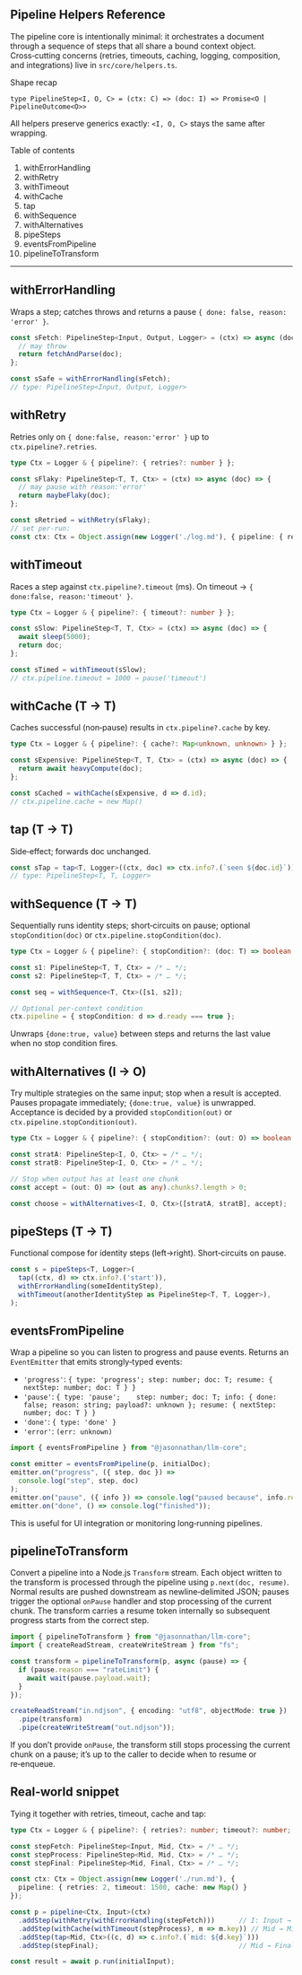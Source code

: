 ## Pipeline Helpers Reference

The pipeline core is intentionally minimal: it orchestrates a document through a sequence of steps that all share a bound context object. Cross‑cutting concerns (retries, timeouts, caching, logging, composition, and integrations) live in `src/core/helpers.ts`.

Shape recap

```
type PipelineStep<I, O, C> = (ctx: C) => (doc: I) => Promise<O | PipelineOutcome<O>>
```

All helpers preserve generics exactly: `<I, O, C>` stays the same after wrapping.

Table of contents

1. withErrorHandling
2. withRetry
3. withTimeout
4. withCache
5. tap
6. withSequence
7. withAlternatives
8. pipeSteps
9. eventsFromPipeline
10. pipelineToTransform

---

## withErrorHandling

Wraps a step; catches throws and returns a pause `{ done: false, reason: 'error' }`.

```ts
const sFetch: PipelineStep<Input, Output, Logger> = (ctx) => async (doc) => {
  // may throw
  return fetchAndParse(doc);
};

const sSafe = withErrorHandling(sFetch);
// type: PipelineStep<Input, Output, Logger>
```

## withRetry

Retries only on `{ done:false, reason:'error' }` up to `ctx.pipeline?.retries`.

```ts
type Ctx = Logger & { pipeline?: { retries?: number } };

const sFlaky: PipelineStep<T, T, Ctx> = (ctx) => async (doc) => {
  // may pause with reason:'error'
  return maybeFlaky(doc);
};

const sRetried = withRetry(sFlaky);
// set per-run:
const ctx: Ctx = Object.assign(new Logger('./log.md'), { pipeline: { retries: 2 } });
```

## withTimeout

Races a step against `ctx.pipeline?.timeout` (ms). On timeout → `{ done:false, reason:'timeout' }`.

```ts
type Ctx = Logger & { pipeline?: { timeout?: number } };

const sSlow: PipelineStep<T, T, Ctx> = (ctx) => async (doc) => {
  await sleep(5000);
  return doc;
};

const sTimed = withTimeout(sSlow);
// ctx.pipeline.timeout = 1000 → pause('timeout')
```

## withCache (T → T)

Caches successful (non‑pause) results in `ctx.pipeline?.cache` by key.

```ts
type Ctx = Logger & { pipeline?: { cache?: Map<unknown, unknown> } };

const sExpensive: PipelineStep<T, T, Ctx> = (ctx) => async (doc) => {
  return await heavyCompute(doc);
};

const sCached = withCache(sExpensive, d => d.id);
// ctx.pipeline.cache = new Map()
```

## tap (T → T)

Side‑effect; forwards doc unchanged.

```ts
const sTap = tap<T, Logger>((ctx, doc) => ctx.info?.(`seen ${doc.id}`));
// type: PipelineStep<T, T, Logger>
```

## withSequence (T → T)

Sequentially runs identity steps; short‑circuits on pause; optional `stopCondition(doc)` or `ctx.pipeline.stopCondition(doc)`.

```ts
type Ctx = Logger & { pipeline?: { stopCondition?: (doc: T) => boolean } };

const s1: PipelineStep<T, T, Ctx> = /* … */;
const s2: PipelineStep<T, T, Ctx> = /* … */;

const seq = withSequence<T, Ctx>([s1, s2]);

// Optional per‑context condition
ctx.pipeline = { stopCondition: d => d.ready === true };
```

Unwraps `{done:true, value}` between steps and returns the last value when no stop condition fires.

## withAlternatives (I → O)

Try multiple strategies on the same input; stop when a result is accepted. Pauses propagate immediately; `{done:true, value}` is unwrapped. Acceptance is decided by a provided `stopCondition(out)` or `ctx.pipeline.stopCondition(out)`.

```ts
type Ctx = Logger & { pipeline?: { stopCondition?: (out: O) => boolean } };

const stratA: PipelineStep<I, O, Ctx> = /* … */;
const stratB: PipelineStep<I, O, Ctx> = /* … */;

// Stop when output has at least one chunk
const accept = (out: O) => (out as any).chunks?.length > 0;

const choose = withAlternatives<I, O, Ctx>([stratA, stratB], accept);
```

## pipeSteps (T → T)

Functional compose for identity steps (left→right). Short‑circuits on pause.

```ts
const s = pipeSteps<T, Logger>(
  tap((ctx, d) => ctx.info?.('start')),
  withErrorHandling(someIdentityStep),
  withTimeout(anotherIdentityStep as PipelineStep<T, T, Logger>),
);
```

## eventsFromPipeline

Wrap a pipeline so you can listen to progress and pause events. Returns an `EventEmitter` that emits strongly‑typed events:

- `'progress'`: `{ type: 'progress'; step: number; doc: T; resume: { nextStep: number; doc: T } }`
- `'pause'`:    `{ type: 'pause';    step: number; doc: T; info: { done: false; reason: string; payload?: unknown }; resume: { nextStep: number; doc: T } }`
- `'done'`:     `{ type: 'done' }`
- `'error'`:    `(err: unknown)`

```ts
import { eventsFromPipeline } from "@jasonnathan/llm-core";

const emitter = eventsFromPipeline(p, initialDoc);
emitter.on("progress", ({ step, doc }) =>
  console.log("step", step, doc)
);
emitter.on("pause", ({ info }) => console.log("paused because", info.reason));
emitter.on("done", () => console.log("finished"));
```

This is useful for UI integration or monitoring long‑running pipelines.

## pipelineToTransform

Convert a pipeline into a Node.js `Transform` stream. Each object written to the transform is processed through the pipeline using `p.next(doc, resume)`. Normal results are pushed downstream as newline‑delimited JSON; pauses trigger the optional `onPause` handler and stop processing of the current chunk. The transform carries a resume token internally so subsequent progress starts from the correct step.

```ts
import { pipelineToTransform } from "@jasonnathan/llm-core";
import { createReadStream, createWriteStream } from "fs";

const transform = pipelineToTransform(p, async (pause) => {
  if (pause.reason === "rateLimit") {
    await wait(pause.payload.wait);
  }
});

createReadStream("in.ndjson", { encoding: "utf8", objectMode: true })
  .pipe(transform)
  .pipe(createWriteStream("out.ndjson"));
```

If you don’t provide `onPause`, the transform still stops processing the current chunk on a pause; it’s up to the caller to decide when to resume or re‑enqueue.

## Real‑world snippet

Tying it together with retries, timeout, cache and tap:

```ts
type Ctx = Logger & { pipeline?: { retries?: number; timeout?: number; cache?: Map<unknown,unknown> } };

const stepFetch: PipelineStep<Input, Mid, Ctx> = /* … */;
const stepProcess: PipelineStep<Mid, Mid, Ctx> = /* … */;
const stepFinal: PipelineStep<Mid, Final, Ctx> = /* … */;

const ctx: Ctx = Object.assign(new Logger('./run.md'), {
  pipeline: { retries: 2, timeout: 1500, cache: new Map() }
});

const p = pipeline<Ctx, Input>(ctx)
  .addStep(withRetry(withErrorHandling(stepFetch)))      // I: Input → O: Mid
  .addStep(withCache(withTimeout(stepProcess), m => m.key)) // Mid → Mid
  .addStep(tap<Mid, Ctx>((c, d) => c.info?.(`mid: ${d.key}`)))
  .addStep(stepFinal);                                   // Mid → Final

const result = await p.run(initialInput);
```
